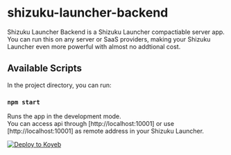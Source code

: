 # shizuku-launcher-backend

Shizuku Launcher Backend is a Shizuku Launcher compactiable server app. You can run this on any server or SaaS providers, making your Shizuku Launcher even more powerful with almost no addtional cost.

## Available Scripts

In the project directory, you can run:

### `npm start`

Runs the app in the development mode.\
You can access api through [http://localhost:10001] or use [http://localhost:10001] as remote address in your Shizuku Launcher.

[![Deploy to Koyeb](https://www.koyeb.com/static/images/deploy/button.svg)](https://app.koyeb.com/deploy?type=git&name=shizuku&ports=10001;http;/&env[PORT]=10001)
